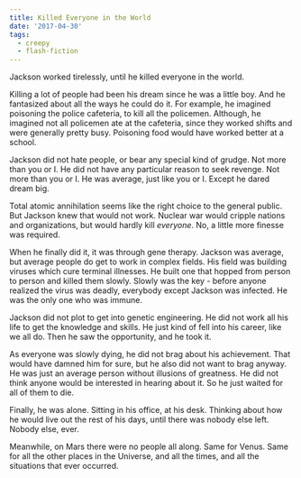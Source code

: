 ```yaml
---
title: Killed Everyone in the World
date: '2017-04-30'
tags:
  - creepy
  - flash-fiction
---
```


Jackson worked tirelessly, until he killed everyone in the world.

<!-- truncate -->

Killing a lot of people had been his dream since he was a little boy. And he
fantasized about all the ways he could do it. For example, he imagined poisoning
the police cafeteria, to kill all the policemen. Although, he imagined not all
policemen ate at the cafeteria, since they worked shifts and were generally
pretty busy. Poisoning food would have worked better at a school.

Jackson did not hate people, or bear any special kind of grudge. Not more than
you or I. He did not have any particular reason to seek revenge. Not more than
you or I. He was average, just like you or I. Except he dared dream big.

Total atomic annihilation seems like the right choice to the general public. But
Jackson knew that would not work. Nuclear war would cripple nations and
organizations, but would hardly kill _everyone_. No, a little more finesse was
required.

When he finally did it, it was through gene therapy. Jackson was average, but
average people do get to work in complex fields. His field was building viruses
which cure terminal illnesses. He built one that hopped from person to person
and killed them slowly. Slowly was the key - before anyone realized the virus
was deadly, everybody except Jackson was infected. He was the only one who was
immune.

Jackson did not plot to get into genetic engineering. He did not work all his
life to get the knowledge and skills. He just kind of fell into his career, like
we all do. Then he saw the opportunity, and he took it.

As everyone was slowly dying, he did not brag about his achievement. That would
have damned him for sure, but he also did not want to brag anyway. He was just
an average person without illusions of greatness. He did not think anyone would
be interested in hearing about it. So he just waited for all of them to die.

Finally, he was alone. Sitting in his office, at his desk. Thinking about how he
would live out the rest of his days, until there was nobody else left. Nobody
else, ever.

Meanwhile, on Mars there were no people all along. Same for Venus. Same for all
the other places in the Universe, and all the times, and all the situations that
ever occurred.
